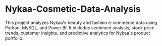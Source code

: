 # Nykaa-Cosmetic-Data-Analysis
This project analyzes Nykaa's beauty and fashion e-commerce data using Python, MySQL, and Power BI.  It includes sentiment analysis, stock price trends, customer insights, and predictive analytics for Nykaa's product portfolio.
